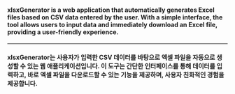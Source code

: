 #### xlsxGenerator is a web application that automatically generates Excel files based on CSV data entered by the user. With a simple interface, the tool allows users to input data and immediately download an Excel file, providing a user-friendly experience.
---
#### xlsxGenerator는 사용자가 입력한 CSV 데이터를 바탕으로 엑셀 파일을 자동으로 생성할 수 있는 웹 애플리케이션입니다. 이 도구는 간단한 인터페이스를 통해 데이터를 입력하고, 바로 엑셀 파일을 다운로드할 수 있는 기능을 제공하며, 사용자 친화적인 경험을 제공합니다.
